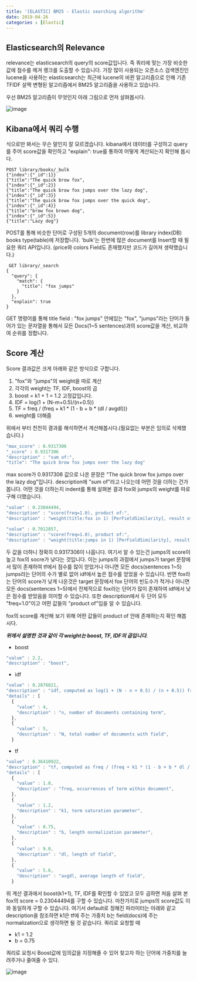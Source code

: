 ```yaml
---
title: '[ELASTIC] BM25 - Elastic searching algorithm'
date: 2019-04-26
categories : [Elastic]
---
```


## Elasticsearch의 Relevance

relevance는 elasticsearch의 query의 score값입니다. 즉 쿼리에 맞는 가장 비슷한 값에 점수를 메겨 랭크를 도출할 수 있습니다. 가장 많이 사용되는 오픈소스 검색엔진인 lucene을 사용하는 elasticsearch는 최근에 lucene의 바뀐 알고리즘으로 인해 기존 TFIDF 살짝 변형된 알고리즘에서 BM25 알고리즘을 사용하고 있습니다.

우선 BM25 알고리즘이 무엇인지 아래 그림으로 먼저 살펴봅시다.

![image](https://user-images.githubusercontent.com/48308562/56876595-80763000-6a83-11e9-878b-7d4de068acc4.png)

## Kibana에서 쿼리 수행

식으로만 봐서는 무슨 말인지 잘 모르겠습니다. kibana에서 데이터를 구성하고 query를 주어 score값을 확인하고 "explain": true를 통하여 어떻게 계산되는지 확인해 봅시다.

```Elasticsearch
POST library/books/_bulk
{"index":{"_id":1}}
{"title":"The quick brow fox",
{"index":{"_id":2}}
{"title":"The quick brow fox jumps over the lazy dog",
{"index":{"_id":3}}
{"title":"The quick brow fox jumps over the quick dog",
{"index":{"_id":4}}
{"title":"brow fox brown dog",
{"index":{"_id":5}}
{"title":"Lazy dog"}
```

POST를 통해 비슷한 단어로 구성된 5개의 document(row)를 library index(DB) books type(table)에 저장합니다. 'bulk'는 한번에 많은 document를 Insert할 때 필요한 쿼리 API입니다. (price와 colors Field도 존재했지만 코드가 길어져 생략했습니다.)

```Elasticsearch
 GET library/_search
{
  "query": {
    "match": {
      "title": "fox jumps"
    }
  },
  "explain": true
}
```

GET 명령어를 통해 title field : "fox jumps" 안에있는 "fox", "jumps"라는 단어가 들어가 있는 문자열을 통해서 모든 Docs(1~5 sentences)과의 score값을 계산, 비교하여 순위를 정합니다.

## Score 계산

Score 결과값은 크게 아래와 같은 방식으로 구합니다.

  1. "fox"와 "jumps"의 weight을 따로 계산
  2. 각각의 weight는 TF, IDF, boost의 곱
  3. boost = k1 + 1 = 1.2 고정값입니다.
  3. IDF = log(1 + (N-m+0.5)/(n+0.5))
  4. TF = freq / (freq + k1 * (1 - b + b * (dl / avgdl)))
  5. weight를 더해줌

위에서 부터 천천히 결과를 해석하면서 계산해봅시다.(필요없는 부분은 임의로 삭제했습니다.)

```javascript
"max_score" : 0.9317306
"_score" : 0.9317306
"description" : "sum of:",
"title": "The quick brow fox jumps over the lazy dog"
```

max score가 0.9317306 값으로 나온 문장은 "The quick brow fox jumps over the lazy dog"입니다.
description에 "sum of"라고 나오는데 어떤 것을 더하는 건가 봅니다. 어떤 것을 더하는지 indent를 통해 살펴본 결과 fox와 jumps의 weight를 따로 구해 더했습니다.

```javascript
"value" : 0.23044494,
"description" : "score(freq=1.0), product of:",
"description" : "weight(title:fox in 1) [PerFieldSimilarity], result of:",
```

```javascript
"value" : 0.7012857,
"description" : "score(freq=1.0), product of:",
"description" : "weight(title:jumps in 1) [PerFieldSimilarity], result of:",
```

두 값을 더하니 정확히 0.9317306이 나옵니다. 여기서 알 수 있는건 jumps의 score이 높고 fox의 socre가 낮다는 것입니다. 이는 jumps의 과점에서 jumps가 target 문장에서 많이 존재하여 tf에서 점수를 많이 얻었거나 아니면 모든 docs(sentences 1~5) jumps라는 단어의 수가 별로 없어 idf에서 높은 점수를 얻었을 수 있습니다. 반면 fox라는 단어의 score가 낮게 나온것은 target 문장에서 fox 단어의 빈도수가 적거나 아니면 모든 docs(sentences 1~5)에서 전체적으로 fox라는 단어가 많이 존재하여 idf에서 낮은 점수를 받았음을 의미할 수 있습니다. 또한 description에서 두 단어 모두 "freq=1.0"이고 어떤 값들의 "product of"임을 알 수 있습니다.

fox의 score를 계산해 보기 위해 어떤 값들이 product of 안에 존재하는지 확인 해봅시다.

___위에서 설명한 것과 같이 각 weight는 boost, TF, IDF의 곱입니다.___

- boost

```javascript
"value" : 2.2,
"description" : "boost",
```

- idf

```javascript
"value" : 0.2876821,
"description" : "idf, computed as log(1 + (N - n + 0.5) / (n + 0.5)) from:",
"details" : [
  {
    "value" : 4,
    "description" : "n, number of documents containing term",
  },
  {
    "value" : 5,
    "description" : "N, total number of documents with field",
  }
```

- tf

```javascript
"value" : 0.36410922,
"description" : "tf, computed as freq / (freq + k1 * (1 - b + b * dl / avgdl)) from:",
"details" : [
  {
    "value" : 1.0,
    "description" : "freq, occurrences of term within document",
  },
  {
    "value" : 1.2,
    "description" : "k1, term saturation parameter",
  },
  {
    "value" : 0.75,
    "description" : "b, length normalization parameter",
  },
  {
    "value" : 9.0,
    "description" : "dl, length of field",
  },
  {
    "value" : 5.6,
    "description" : "avgdl, average length of field",
  }
```

위 계산 결과에서 boost(k1+1), TF, IDF를 확인할 수 있었고 모두 곱하면 처음 살펴 본 fox의 score = 0.23044494를 구할 수 있습니다. 마찬가지로 jumps의 score값도 이와 동일하게 구할 수 있습니다. 여기서 default로 정해진 파라미터는 아래와 같고 description을 참조하면 k1은 tf에 주는 가중치 b는 field(docs)에 주는 normalization으로 생각하면 될 것 같습니다. 쿼리로 요청할 때
  - k1 = 1.2
  - b = 0.75

쿼리로 요청시 Boost값에 임의값을 지정해줄 수 있어 찾고자 하는 단어에 가중치를 늘려주거나 줄여줄 수 있다.

![image](https://user-images.githubusercontent.com/48308562/56878588-d650d500-6a8f-11e9-90f1-8bc7bb17a65a.png)
